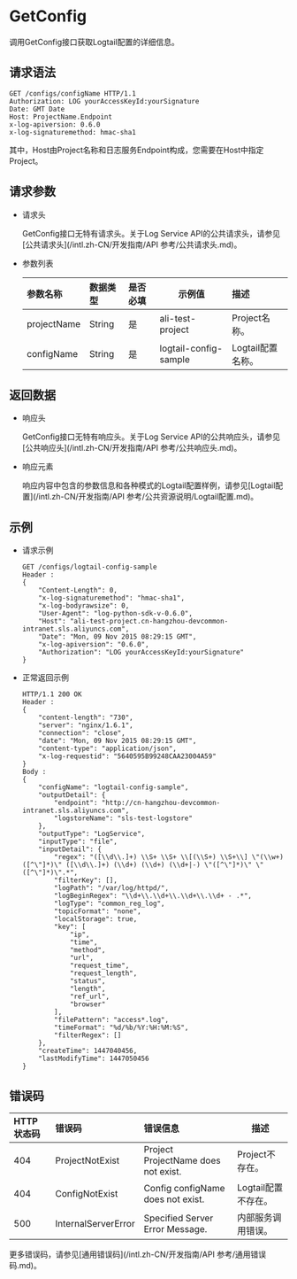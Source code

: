 # GetConfig

调用GetConfig接口获取Logtail配置的详细信息。

## 请求语法

```
GET /configs/configName HTTP/1.1
Authorization: LOG yourAccessKeyId:yourSignature 
Date: GMT Date
Host: ProjectName.Endpoint
x-log-apiversion: 0.6.0
x-log-signaturemethod: hmac-sha1
```

其中，Host由Project名称和日志服务Endpoint构成，您需要在Host中指定Project。

## 请求参数

-   请求头

    GetConfig接口无特有请求头。关于Log Service API的公共请求头，请参见[公共请求头](/intl.zh-CN/开发指南/API 参考/公共请求头.md)。

-   参数列表

    |参数名称|数据类型|是否必填|示例值|描述|
    |:---|:---|:---|---|:-|
    |projectName|String|是|ali-test-project|Project名称。|
    |configName|String|是|logtail-config-sample|Logtail配置名称。|


## 返回数据

-   响应头

    GetConfig接口无特有响应头。关于Log Service API的公共响应头，请参见[公共响应头](/intl.zh-CN/开发指南/API 参考/公共响应头.md)。

-   响应元素

    响应内容中包含的参数信息和各种模式的Logtail配置样例，请参见[Logtail配置](/intl.zh-CN/开发指南/API 参考/公共资源说明/Logtail配置.md)。


## 示例

-   请求示例

    ```
    GET /configs/logtail-config-sample 
    Header :
    {
        "Content-Length": 0,
        "x-log-signaturemethod": "hmac-sha1",
        "x-log-bodyrawsize": 0,
        "User-Agent": "log-python-sdk-v-0.6.0",
        "Host": "ali-test-project.cn-hangzhou-devcommon-intranet.sls.aliyuncs.com",
        "Date": "Mon, 09 Nov 2015 08:29:15 GMT",
        "x-log-apiversion": "0.6.0",
        "Authorization": "LOG yourAccessKeyId:yourSignature"
    }
    ```

-   正常返回示例

    ```
    HTTP/1.1 200 OK
    Header :
    {   
        "content-length": "730",
        "server": "nginx/1.6.1",
        "connection": "close",
        "date": "Mon, 09 Nov 2015 08:29:15 GMT",
        "content-type": "application/json",
        "x-log-requestid": "5640595B99248CAA23004A59"
    }
    Body :
    {   
        "configName": "logtail-config-sample",
        "outputDetail": {
            "endpoint": "http://cn-hangzhou-devcommon-intranet.sls.aliyuncs.com",
            "logstoreName": "sls-test-logstore"
        },
        "outputType": "LogService",
        "inputType": "file",
        "inputDetail": {
            "regex": "([\\d\\.]+) \\S+ \\S+ \\[(\\S+) \\S+\\] \"(\\w+) ([^\"]*)\" ([\\d\\.]+) (\\d+) (\\d+) (\\d+|-) \"([^\"]*)\" \"([^\"]*)\".*",
            "filterKey": [],
            "logPath": "/var/log/httpd/",
            "logBeginRegex": "\\d+\\.\\d+\\.\\d+\\.\\d+ - .*",
            "logType": "common_reg_log",
            "topicFormat": "none",
            "localStorage": true,
            "key": [
                "ip",
                "time",
                "method",
                "url",
                "request_time",
                "request_length",
                "status",
                "length",
                "ref_url",
                "browser"
            ],
            "filePattern": "access*.log",
            "timeFormat": "%d/%b/%Y:%H:%M:%S",
            "filterRegex": []
        },
        "createTime": 1447040456,
        "lastModifyTime": 1447050456
    }
    ```


## 错误码

|HTTP状态码|错误码|错误信息|描述|
|:------|:--|:---|--|
|404|ProjectNotExist|Project ProjectName does not exist.|Project不存在。|
|404|ConfigNotExist|Config configName does not exist.|Logtail配置不存在。|
|500|InternalServerError|Specified Server Error Message.|内部服务调用错误。|

更多错误码，请参见[通用错误码](/intl.zh-CN/开发指南/API 参考/通用错误码.md)。

